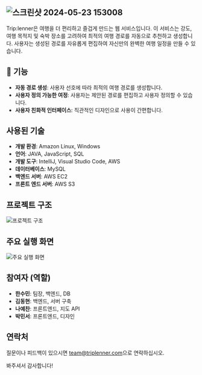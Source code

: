![스크린샷 2024-05-23 153008](https://github.com/suminH-Git/Trip-le-A/assets/149754945/b7063f61-ea3d-48fa-911f-aee69f15f22c)
--------

Trip:lenner은 여행을 더 편리하고 즐겁게 만드는 웹 서비스입니다. 이 서비스는 강도, 여행 목적지 및 숙박 장소를 고려하여 최적의 여행 경로를 자동으로 추천하고 생성합니다. 사용자는 생성된 경로를 자유롭게 편집하여 자신만의 완벽한 여행 일정을 만들 수 있습니다.

## :memo: 기능

- **자동 경로 생성**: 사용자 선호에 따라 최적의 여행 경로를 생성합니다.
- **사용자 정의 가능한 여정**: 사용자는 제안된 경로를 편집하고 사용자 정의할 수 있습니다.
- **사용자 친화적 인터페이스**: 직관적인 디자인으로 사용이 간편합니다.

## 사용된 기술

- **개발 환경**: Amazon Linux, Windows
- **언어**: JAVA, JavaScript, SQL
- **개발 도구**: IntelliJ, Visual Studio Code, AWS
- **데이터베이스**: MySQL
- **백엔드 서버**: AWS EC2
- **프론트 엔드 서버**: AWS S3

## 프로젝트 구조

![프로젝트 구조](https://github.com/suminH-Git/Trip-le-A/assets/149754945/4d86f5b2-d469-42c2-95bb-a8d6fc885c7d)

## 주요 실행 화면

![주요 실행 화면](https://github.com/suminH-Git/Trip-le-A/assets/149754945/c93b8634-f232-43f7-9f18-6ad7302d973b)

## 참여자 (역할)

- **한수민**: 팀장, 백엔드, DB
- **김동현**: 백엔드, 서버 구축
- **나예찬**: 프론트엔드, 지도 API
- **박민서**: 프론트엔드, 디자인



## 연락처

질문이나 피드백이 있으시면 [team@triplenner.com](mailto:team@triplenner.com)으로 연락하십시오.

봐주셔서 감사합니다!
